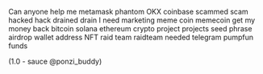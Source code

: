 Can anyone help me metamask phantom OKX coinbase scammed scam hacked hack drained drain I need marketing meme coin memecoin get my money back bitcoin solana ethereum crypto project projects seed phrase airdrop wallet address NFT raid team raidteam needed telegram pumpfun funds

(1.0 - sauce @ponzi_buddy)